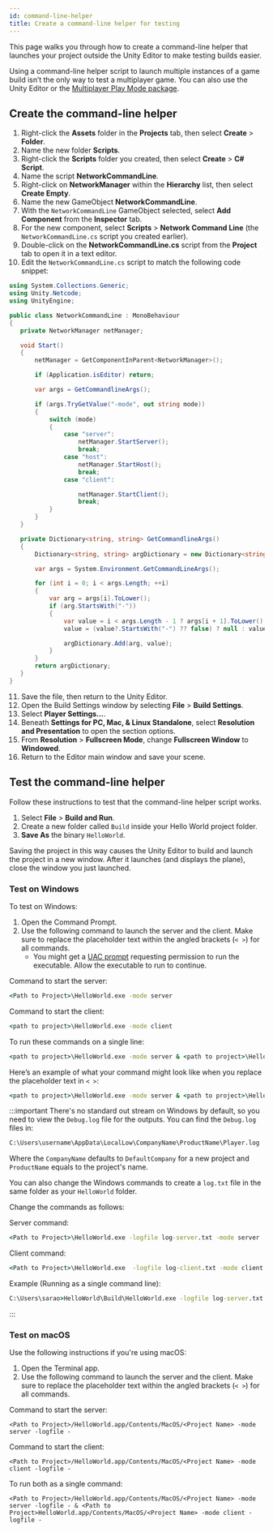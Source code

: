 ```yaml
---
id: command-line-helper
title: Create a command-line helper for testing
---
```


This page walks you through how to create a command-line helper that launches your project outside the Unity Editor to make testing builds easier.

Using a command-line helper script to launch multiple instances of a game build isn’t the only way to test a multiplayer game. You can also use the Unity Editor or the [Multiplayer Play Mode package](https://docs-multiplayer.unity3d.com/tools/current/mppm).

## Create the command-line helper

1. Right-click the **Assets** folder in the **Projects** tab, then select **Create** > **Folder**.
2. Name the new folder **Scripts**.
3. Right-click the **Scripts** folder you created, then select **Create** > **C# Script**.
4. Name the script **NetworkCommandLine**.
5. Right-click on **NetworkManager** within the **Hierarchy** list, then select **Create Empty**.
6. Name the new GameObject **NetworkCommandLine**.
7. With the `NetworkCommandLine` GameObject selected, select **Add Component** from the **Inspector** tab.
8. For the new component, select **Scripts** > **Network Command Line** (the `NetworkCommandLine.cs` script you created earlier).
9. Double-click on the **NetworkCommandLine.cs** script from the **Project** tab to open it in a text editor.
10. Edit the `NetworkCommandLine.cs` script to match the following code snippet:

```csharp
using System.Collections.Generic;
using Unity.Netcode;
using UnityEngine;

public class NetworkCommandLine : MonoBehaviour
{
   private NetworkManager netManager;

   void Start()
   {
       netManager = GetComponentInParent<NetworkManager>();

       if (Application.isEditor) return;

       var args = GetCommandlineArgs();

       if (args.TryGetValue("-mode", out string mode))
       {
           switch (mode)
           {
               case "server":
                   netManager.StartServer();
                   break;
               case "host":
                   netManager.StartHost();
                   break;
               case "client":

                   netManager.StartClient();
                   break;
           }
       }
   }

   private Dictionary<string, string> GetCommandlineArgs()
   {
       Dictionary<string, string> argDictionary = new Dictionary<string, string>();

       var args = System.Environment.GetCommandLineArgs();

       for (int i = 0; i < args.Length; ++i)
       {
           var arg = args[i].ToLower();
           if (arg.StartsWith("-"))
           {
               var value = i < args.Length - 1 ? args[i + 1].ToLower() : null;
               value = (value?.StartsWith("-") ?? false) ? null : value;

               argDictionary.Add(arg, value);
           }
       }
       return argDictionary;
   }
}
```

11. Save the file, then return to the Unity Editor.
12. Open the Build Settings window by selecting **File** > **Build Settings**.
13. Select **Player Settings…**.
14. Beneath **Settings for PC, Mac, & Linux Standalone**, select **Resolution and Presentation** to open the section options.
15. From **Resolution** > **Fullscreen Mode**, change **Fullscreen Window** to **Windowed**.
16. Return to the Editor main window and save your scene.

## Test the command-line helper

Follow these instructions to test that the command-line helper script works.

1. Select **File** > **Build and Run**.
2. Create a new folder called `Build` inside your Hello World project folder.
3. **Save As** the binary `HelloWorld`.

Saving the project in this way causes the Unity Editor to build and launch the project in a new window. After it launches (and displays the plane), close the window you just launched.

### Test on Windows

To test on Windows:

1. Open the Command Prompt.
2. Use the following command to launch the server and the client. Make sure to replace the placeholder text within the angled brackets (`< >`) for all commands.
    * You might get a [UAC prompt](https://learn.microsoft.com/windows/security/identity-protection/user-account-control/how-user-account-control-works) requesting permission to run the executable. Allow the executable to run to continue.

Command to start the server:

```cmd
<Path to Project>\HelloWorld.exe -mode server
```

Command to start the client:

```cmd
<path to project>\HelloWorld.exe -mode client
```

To run these commands on a single line:

```cmd
<path to project>\HelloWorld.exe -mode server & <path to project>\HelloWorld.exe -mode client
```

Here’s an example of what your command might look like when you replace the placeholder text in `< >`:

```cmd
<path to project>\HelloWorld.exe -mode server & <path to project>\HelloWorld.exe -mode client
```

:::important
There's no standard out stream on Windows by default, so you need to view the `Debug.log` file for the outputs. You can find the `Debug.log` files in:

```cmd
C:\Users\username\AppData\LocalLow\CompanyName\ProductName\Player.log
```

Where the `CompanyName` defaults to `DefaultCompany` for a new project and `ProductName` equals to the project's name.

You can also change the Windows commands to create a `log.txt` file in the same folder as your `HelloWorld` folder.

Change the commands as follows:

Server command:

```cmd
<Path to Project>\HelloWorld.exe -logfile log-server.txt -mode server
```

Client command:

```cmd
<Path to Project>\HelloWorld.exe  -logfile log-client.txt -mode client
```

Example (Running as a single command line):

```cmd
C:\Users\sarao>HelloWorld\Build\HelloWorld.exe -logfile log-server.txt -mode server & HelloWorld\Build\HelloWorld.exe -logfile log-client.txt -mode client
```

:::

### Test on macOS

Use the following instructions if you're using macOS:

1. Open the Terminal app.
2. Use the following command to launch the server and the client. Make sure to replace the placeholder text within the angled brackets (`< >`) for all commands.

Command to start the server:

```shell
<Path to Project>/HelloWorld.app/Contents/MacOS/<Project Name> -mode server -logfile -
```

Command to start the client:

```shell
<Path to Project>/HelloWorld.app/Contents/MacOS/<Project Name> -mode client -logfile -
```

To run both as a single command:

```shell
<Path to Project>/HelloWorld.app/Contents/MacOS/<Project Name> -mode server -logfile - & <Path to Project>HelloWorld.app/Contents/MacOS/<Project Name> -mode client -logfile -
```
